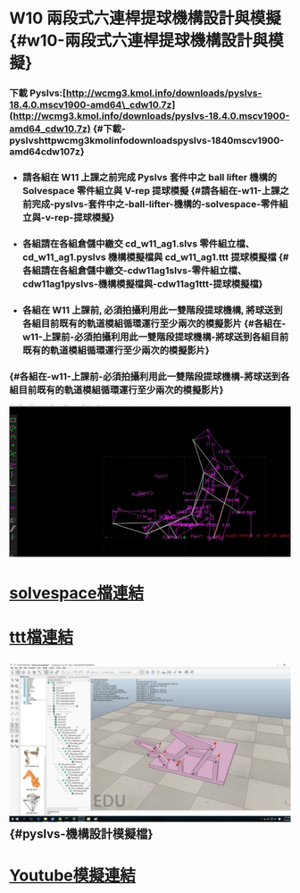 # W10 兩段式六連桿提球機構設計與模擬 {#w10-兩段式六連桿提球機構設計與模擬}

### 下載 Pyslvs:[http://wcmg3.kmol.info/downloads/pyslvs-18.4.0.mscv1900-amd64\_cdw10.7z](http://wcmg3.kmol.info/downloads/pyslvs-18.4.0.mscv1900-amd64_cdw10.7z) {#下載-pyslvshttpwcmg3kmolinfodownloadspyslvs-1840mscv1900-amd64cdw107z}

* ### 請各組在 W11 上課之前完成 Pyslvs 套件中之 ball lifter 機構的 Solvespace 零件組立與 V-rep 提球模擬 {#請各組在-w11-上課之前完成-pyslvs-套件中之-ball-lifter-機構的-solvespace-零件組立與-v-rep-提球模擬}
* ### 各組請在各組倉儲中繳交 cd\_w11\_ag1.slvs 零件組立檔、cd\_w11\_ag1.pyslvs 機構模擬檔與 cd\_w11\_ag1.ttt 提球模擬檔 {#各組請在各組倉儲中繳交-cdw11ag1slvs-零件組立檔、cdw11ag1pyslvs-機構模擬檔與-cdw11ag1ttt-提球模擬檔}
* ### 各組在 W11 上課前, 必須拍攝利用此一雙階段提球機構, 將球送到各組目前既有的軌道模組循環運行至少兩次的模擬影片 {#各組在-w11-上課前-必須拍攝利用此一雙階段提球機構-將球送到各組目前既有的軌道模組循環運行至少兩次的模擬影片}

###  {#各組在-w11-上課前-必須拍攝利用此一雙階段提球機構-將球送到各組目前既有的軌道模組循環運行至少兩次的模擬影片}

![](/assets/機構.jpg)

# [solvespace檔連結](https://github.com/s40523201/cd2018/blob/gh-pages/%E9%80%A3%E6%A1%BF%E6%AA%94%E6%A1%88%28%E6%9B%B4%E6%96%B0%29/40523240.slvs)

# [ttt檔連結](https://github.com/s40523201/cd2018/blob/gh-pages/%E9%80%A3%E6%A1%BF%E6%AA%94%E6%A1%88%28%E6%9B%B4%E6%96%B0%29/%E7%AC%AC%E4%BA%8C%E7%B5%84%EF%BC%88%E4%BA%8C%E9%80%A3%E8%B6%95%E8%83%BD%E5%8B%95%EF%BC%89.ttt)

## ![](/assets/123.jpg) {#pyslvs-機構設計模擬檔}

# [Youtube模擬連結](https://www.youtube.com/watch?v=FLagaKiHDuM&feature=youtu.be)



